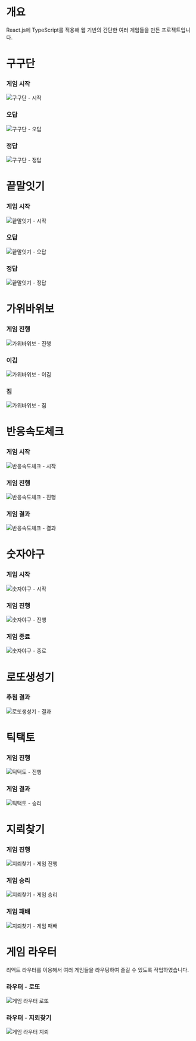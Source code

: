 # 개요   

React.js에 TypeScript를 적용해 웹 기반의 간단한 여러 게임들을 만든 프로젝트입니다.   
   
   
   #
# 구구단   

### 게임 시작   

![구구단 - 시작](https://user-images.githubusercontent.com/46395776/136207445-8d072c82-4e69-4c7a-b12f-5f08f35dc67c.png)   
   
### 오답   

![구구단 - 오답](https://user-images.githubusercontent.com/46395776/136207664-2c5f131b-d573-460c-9e55-2e86f5d0ab23.png)   

### 정답   

![구구단 - 정답](https://user-images.githubusercontent.com/46395776/136207717-f247b172-be31-4da8-8400-ca89f8ae9fbd.png)   
   
   
   #
# 끝말잇기   

### 게임 시작   

![끝말잇기 - 시작](https://user-images.githubusercontent.com/46395776/136693019-376053da-c7ac-4d16-9c82-0d9c759b5bc3.png)   

### 오답   

![끝말잇기 - 오답](https://user-images.githubusercontent.com/46395776/136698478-7d4f5c67-06e7-4609-a3d6-26c6f7b7b371.png)   

### 정답   

![끝말잇기 - 정답](https://user-images.githubusercontent.com/46395776/136698497-388f4813-3d5d-4b92-a44d-0b350e13d8d2.png)   
   
   
   #
# 가위바위보   

### 게임 진행   

![가위바위보 - 진행](https://user-images.githubusercontent.com/46395776/136698547-744806af-6fc7-4b13-9025-e1244222c188.png)   

### 이김   

![가위바위보 - 이김](https://user-images.githubusercontent.com/46395776/136698565-ab6f7af1-c7b2-4d80-b451-b0797e0ca269.png)   

### 짐   

![가위바위보 - 짐](https://user-images.githubusercontent.com/46395776/136698578-57a71d5e-46c4-4dbd-90f6-20fb296ac592.png)   
   
   
   #
# 반응속도체크   

### 게임 시작   

![반응속도체크 - 시작](https://user-images.githubusercontent.com/46395776/136698636-a935dd9d-5d44-43e0-bd91-032cccfcfb80.png)   

### 게임 진행   

![반응속도체크 - 진행](https://user-images.githubusercontent.com/46395776/136698645-e8252be0-b6dc-485f-8cc4-689a7378f9ad.png)   

### 게임 결과   

![반응속도체크 - 결과](https://user-images.githubusercontent.com/46395776/136698655-b6a71768-e30d-438c-b26f-9c05dfc555bf.png)   
   
   
   #
# 숫자야구   

### 게임 시작   

![숫자야구 - 시작](https://user-images.githubusercontent.com/46395776/136698665-efa2b76f-d7f7-4e51-8dd7-2152c6bd6a1f.png)   

### 게임 진행   

![숫자야구 - 진행](https://user-images.githubusercontent.com/46395776/136698684-01b04684-d08f-4751-a865-67db479c7bbe.png)   

### 게임 종료   

![숫자야구 - 종료](https://user-images.githubusercontent.com/46395776/136698697-07327c1d-8c45-4dc9-86a2-785cdc10e2d3.png)   
   
   
   #
# 로또생성기   

### 추첨 결과   

![로또생성기 - 결과](https://user-images.githubusercontent.com/46395776/136698729-667781ee-86ac-45c4-a6fe-21ee1868cbdb.png)   
   
   
   #
# 틱택토   

### 게임 진행   

![틱택토 - 진행](https://user-images.githubusercontent.com/46395776/136698744-e44dbf79-1585-41f0-8487-1ceae9178b08.png)   

### 게임 결과   

![틱택토 - 승리](https://user-images.githubusercontent.com/46395776/136698772-53accbd3-55d4-4a19-bd2f-c160c3ef2037.png)   
   
   
   #
# 지뢰찾기   

### 게임 진행   

![지뢰찾기 - 게임 진행](https://user-images.githubusercontent.com/46395776/136698792-8dd366d8-b23a-4ff2-94e1-66434956fd65.png)   

### 게임 승리   

![지뢰찾기 - 게임 승리](https://user-images.githubusercontent.com/46395776/136698805-72fd6d23-0950-4bb8-b2cc-da5c07d3d0b5.png)   

### 게임 패배   

![지뢰찾기 - 게임 패배](https://user-images.githubusercontent.com/46395776/136698813-447eccf9-e06d-4a79-8ff7-bbf78c7033c2.png)   
   
   
   #
# 게임 라우터   

리액트 라우터를 이용해서 여러 게임들을 라우팅하여 즐길 수 있도록 작업하였습니다.   

### 라우터 - 로또   

![게임 라우터 로또](https://user-images.githubusercontent.com/46395776/139701980-ce22dc8f-d60b-48ef-a66a-97464e4c5557.png)   

### 라우터 - 지뢰찾기   

![게임 라우터 지뢰](https://user-images.githubusercontent.com/46395776/139702038-dfd4163f-ac5e-46f6-9961-f0bc8a459dcb.png)